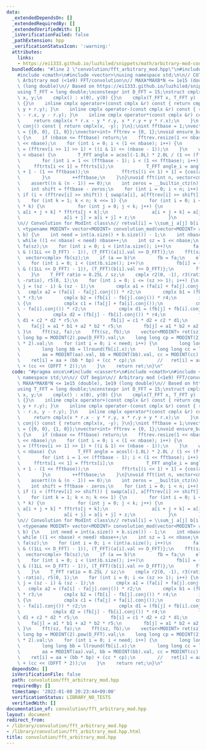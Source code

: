 ```yaml
---
data:
  _extendedDependsOn: []
  _extendedRequiredBy: []
  _extendedVerifiedWith: []
  _isVerificationFailed: false
  _pathExtension: hpp
  _verificationStatusIcon: ':warning:'
  attributes:
    links:
    - https://ei1333.github.io/luzhiled/snippets/math/arbitrary-mod-convolution.html
  bundledCode: "#line 2 \"convolution/fft_arbitrary_mod.hpp\"\n#include <cassert>\n\
    #include <cmath>\n#include <vector>\nusing namespace std;\n\n// CUT begin\n//\
    \ Arbitrary mod (<1e9) FFT/convolution\n// MAXA*MAXB*N <= 1e15 (double), 1e19\
    \ (long double)\n// Based on https://ei1333.github.io/luzhiled/snippets/math/arbitrary-mod-convolution.html\n\
    using T_FFT = long double;\nconstexpr int D_FFT = 15;\nstruct cmplx {\n    T_FFT\
    \ x, y;\n    cmplx() : x(0), y(0) {}\n    cmplx(T_FFT x, T_FFT y) : x(x), y(y)\
    \ {}\n    inline cmplx operator+(const cmplx &r) const { return cmplx(x + r.x,\
    \ y + r.y); }\n    inline cmplx operator-(const cmplx &r) const { return cmplx(x\
    \ - r.x, y - r.y); }\n    inline cmplx operator*(const cmplx &r) const {\n   \
    \     return cmplx(x * r.x - y * r.y, x * r.y + y * r.x);\n    }\n    inline cmplx\
    \ conj() const { return cmplx(x, -y); }\n};\nint fftbase = 1;\nvector<cmplx> fftrts\
    \ = {{0, 0}, {1, 0}};\nvector<int> fftrev = {0, 1};\nvoid ensure_base(int nbase)\
    \ {\n    if (nbase <= fftbase) return;\n    fftrev.resize(1 << nbase);\n    fftrts.resize(1\
    \ << nbase);\n    for (int i = 0; i < (1 << nbase); i++) {\n        fftrev[i]\
    \ = (fftrev[i >> 1] >> 1) + ((i & 1) << (nbase - 1));\n    }\n    while (fftbase\
    \ < nbase) {\n        T_FFT angle = acosl(-1.0L) * 2.0L / (1 << (fftbase + 1));\n\
    \        for (int i = 1 << (fftbase - 1); i < (1 << fftbase); i++) {\n       \
    \     fftrts[i << 1] = fftrts[i];\n            T_FFT angle_i = angle * (2 * i\
    \ + 1 - (1 << fftbase));\n            fftrts[(i << 1) + 1] = {cos(angle_i), sin(angle_i)};\n\
    \        }\n        ++fftbase;\n    }\n}\nvoid fft(int n, vector<cmplx> &a) {\n\
    \    assert((n & (n - 1)) == 0);\n    int zeros = __builtin_ctz(n);\n    ensure_base(zeros);\n\
    \    int shift = fftbase - zeros;\n    for (int i = 0; i < n; i++) {\n       \
    \ if (i < (fftrev[i] >> shift)) { swap(a[i], a[fftrev[i] >> shift]); }\n    }\n\
    \    for (int k = 1; k < n; k <<= 1) {\n        for (int i = 0; i < n; i += 2\
    \ * k) {\n            for (int j = 0; j < k; j++) {\n                cmplx z =\
    \ a[i + j + k] * fftrts[j + k];\n                a[i + j + k] = a[i + j] - z;\n\
    \                a[i + j] = a[i + j] + z;\n            }\n        }\n    }\n}\n\
    \n// Convolution for ModInt class\n// retval[i] = \\sum_j a[j] b[i - j]\ntemplate\
    \ <typename MODINT> vector<MODINT> convolution_mod(vector<MODINT> a, vector<MODINT>\
    \ b) {\n    int need = int(a.size() + b.size()) - 1;\n    int nbase = 0;\n   \
    \ while ((1 << nbase) < need) nbase++;\n    int sz = 1 << nbase;\n    vector<cmplx>\
    \ fa(sz);\n    for (int i = 0; i < (int)a.size(); i++)\n        fa[i] = {(T_FFT)(a[i].val\
    \ & ((1LL << D_FFT) - 1)), (T_FFT)(a[i].val >> D_FFT)};\n    fft(sz, fa);\n  \
    \  vector<cmplx> fb(sz);\n    if (a == b)\n        fb = fa;\n    else {\n    \
    \    for (int i = 0; i < (int)b.size(); i++)\n            fb[i] = {(T_FFT)(b[i].val\
    \ & ((1LL << D_FFT) - 1)), (T_FFT)(b[i].val >> D_FFT)};\n        fft(sz, fb);\n\
    \    }\n    T_FFT ratio = 0.25L / sz;\n    cmplx r2(0, -1), r3(ratio, 0), r4(0,\
    \ -ratio), r5(0, 1);\n    for (int i = 0; i <= (sz >> 1); i++) {\n        int\
    \ j = (sz - i) & (sz - 1);\n        cmplx a1 = (fa[i] + fa[j].conj());\n     \
    \   cmplx a2 = (fa[i] - fa[j].conj()) * r2;\n        cmplx b1 = (fb[i] + fb[j].conj())\
    \ * r3;\n        cmplx b2 = (fb[i] - fb[j].conj()) * r4;\n        if (i != j)\
    \ {\n            cmplx c1 = (fa[j] + fa[i].conj());\n            cmplx c2 = (fa[j]\
    \ - fa[i].conj()) * r2;\n            cmplx d1 = (fb[j] + fb[i].conj()) * r3;\n\
    \            cmplx d2 = (fb[j] - fb[i].conj()) * r4;\n            fa[i] = c1 *\
    \ d1 + c2 * d2 * r5;\n            fb[i] = c1 * d2 + c2 * d1;\n        }\n    \
    \    fa[j] = a1 * b1 + a2 * b2 * r5;\n        fb[j] = a1 * b2 + a2 * b1;\n   \
    \ }\n    fft(sz, fa);\n    fft(sz, fb);\n    vector<MODINT> ret(sz);\n    long\
    \ long bp = MODINT(2).pow(D_FFT).val;\n    long long cp = MODINT(2).pow(D_FFT\
    \ * 2).val;\n    for (int i = 0; i < need; i++) {\n        long long aa = llround(fa[i].x);\n\
    \        long long bb = llround(fb[i].x);\n        long long cc = llround(fa[i].y);\n\
    \        aa = MODINT(aa).val, bb = MODINT(bb).val, cc = MODINT(cc).val;\n    \
    \    ret[i] = aa + (bb * bp) + (cc * cp);\n        //   ret[i] = aa + (bb << DFFT)\
    \ + (cc << (DFFT * 2));\n    }\n    return ret;\n}\n"
  code: "#pragma once\n#include <cassert>\n#include <cmath>\n#include <vector>\nusing\
    \ namespace std;\n\n// CUT begin\n// Arbitrary mod (<1e9) FFT/convolution\n//\
    \ MAXA*MAXB*N <= 1e15 (double), 1e19 (long double)\n// Based on https://ei1333.github.io/luzhiled/snippets/math/arbitrary-mod-convolution.html\n\
    using T_FFT = long double;\nconstexpr int D_FFT = 15;\nstruct cmplx {\n    T_FFT\
    \ x, y;\n    cmplx() : x(0), y(0) {}\n    cmplx(T_FFT x, T_FFT y) : x(x), y(y)\
    \ {}\n    inline cmplx operator+(const cmplx &r) const { return cmplx(x + r.x,\
    \ y + r.y); }\n    inline cmplx operator-(const cmplx &r) const { return cmplx(x\
    \ - r.x, y - r.y); }\n    inline cmplx operator*(const cmplx &r) const {\n   \
    \     return cmplx(x * r.x - y * r.y, x * r.y + y * r.x);\n    }\n    inline cmplx\
    \ conj() const { return cmplx(x, -y); }\n};\nint fftbase = 1;\nvector<cmplx> fftrts\
    \ = {{0, 0}, {1, 0}};\nvector<int> fftrev = {0, 1};\nvoid ensure_base(int nbase)\
    \ {\n    if (nbase <= fftbase) return;\n    fftrev.resize(1 << nbase);\n    fftrts.resize(1\
    \ << nbase);\n    for (int i = 0; i < (1 << nbase); i++) {\n        fftrev[i]\
    \ = (fftrev[i >> 1] >> 1) + ((i & 1) << (nbase - 1));\n    }\n    while (fftbase\
    \ < nbase) {\n        T_FFT angle = acosl(-1.0L) * 2.0L / (1 << (fftbase + 1));\n\
    \        for (int i = 1 << (fftbase - 1); i < (1 << fftbase); i++) {\n       \
    \     fftrts[i << 1] = fftrts[i];\n            T_FFT angle_i = angle * (2 * i\
    \ + 1 - (1 << fftbase));\n            fftrts[(i << 1) + 1] = {cos(angle_i), sin(angle_i)};\n\
    \        }\n        ++fftbase;\n    }\n}\nvoid fft(int n, vector<cmplx> &a) {\n\
    \    assert((n & (n - 1)) == 0);\n    int zeros = __builtin_ctz(n);\n    ensure_base(zeros);\n\
    \    int shift = fftbase - zeros;\n    for (int i = 0; i < n; i++) {\n       \
    \ if (i < (fftrev[i] >> shift)) { swap(a[i], a[fftrev[i] >> shift]); }\n    }\n\
    \    for (int k = 1; k < n; k <<= 1) {\n        for (int i = 0; i < n; i += 2\
    \ * k) {\n            for (int j = 0; j < k; j++) {\n                cmplx z =\
    \ a[i + j + k] * fftrts[j + k];\n                a[i + j + k] = a[i + j] - z;\n\
    \                a[i + j] = a[i + j] + z;\n            }\n        }\n    }\n}\n\
    \n// Convolution for ModInt class\n// retval[i] = \\sum_j a[j] b[i - j]\ntemplate\
    \ <typename MODINT> vector<MODINT> convolution_mod(vector<MODINT> a, vector<MODINT>\
    \ b) {\n    int need = int(a.size() + b.size()) - 1;\n    int nbase = 0;\n   \
    \ while ((1 << nbase) < need) nbase++;\n    int sz = 1 << nbase;\n    vector<cmplx>\
    \ fa(sz);\n    for (int i = 0; i < (int)a.size(); i++)\n        fa[i] = {(T_FFT)(a[i].val\
    \ & ((1LL << D_FFT) - 1)), (T_FFT)(a[i].val >> D_FFT)};\n    fft(sz, fa);\n  \
    \  vector<cmplx> fb(sz);\n    if (a == b)\n        fb = fa;\n    else {\n    \
    \    for (int i = 0; i < (int)b.size(); i++)\n            fb[i] = {(T_FFT)(b[i].val\
    \ & ((1LL << D_FFT) - 1)), (T_FFT)(b[i].val >> D_FFT)};\n        fft(sz, fb);\n\
    \    }\n    T_FFT ratio = 0.25L / sz;\n    cmplx r2(0, -1), r3(ratio, 0), r4(0,\
    \ -ratio), r5(0, 1);\n    for (int i = 0; i <= (sz >> 1); i++) {\n        int\
    \ j = (sz - i) & (sz - 1);\n        cmplx a1 = (fa[i] + fa[j].conj());\n     \
    \   cmplx a2 = (fa[i] - fa[j].conj()) * r2;\n        cmplx b1 = (fb[i] + fb[j].conj())\
    \ * r3;\n        cmplx b2 = (fb[i] - fb[j].conj()) * r4;\n        if (i != j)\
    \ {\n            cmplx c1 = (fa[j] + fa[i].conj());\n            cmplx c2 = (fa[j]\
    \ - fa[i].conj()) * r2;\n            cmplx d1 = (fb[j] + fb[i].conj()) * r3;\n\
    \            cmplx d2 = (fb[j] - fb[i].conj()) * r4;\n            fa[i] = c1 *\
    \ d1 + c2 * d2 * r5;\n            fb[i] = c1 * d2 + c2 * d1;\n        }\n    \
    \    fa[j] = a1 * b1 + a2 * b2 * r5;\n        fb[j] = a1 * b2 + a2 * b1;\n   \
    \ }\n    fft(sz, fa);\n    fft(sz, fb);\n    vector<MODINT> ret(sz);\n    long\
    \ long bp = MODINT(2).pow(D_FFT).val;\n    long long cp = MODINT(2).pow(D_FFT\
    \ * 2).val;\n    for (int i = 0; i < need; i++) {\n        long long aa = llround(fa[i].x);\n\
    \        long long bb = llround(fb[i].x);\n        long long cc = llround(fa[i].y);\n\
    \        aa = MODINT(aa).val, bb = MODINT(bb).val, cc = MODINT(cc).val;\n    \
    \    ret[i] = aa + (bb * bp) + (cc * cp);\n        //   ret[i] = aa + (bb << DFFT)\
    \ + (cc << (DFFT * 2));\n    }\n    return ret;\n}\n"
  dependsOn: []
  isVerificationFile: false
  path: convolution/fft_arbitrary_mod.hpp
  requiredBy: []
  timestamp: '2022-01-08 20:23:44+09:00'
  verificationStatus: LIBRARY_NO_TESTS
  verifiedWith: []
documentation_of: convolution/fft_arbitrary_mod.hpp
layout: document
redirect_from:
- /library/convolution/fft_arbitrary_mod.hpp
- /library/convolution/fft_arbitrary_mod.hpp.html
title: convolution/fft_arbitrary_mod.hpp
---
```

